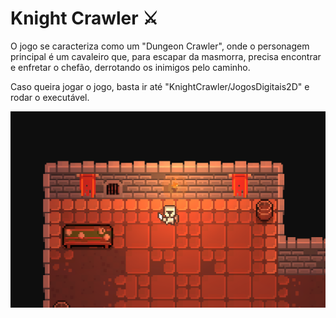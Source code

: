 # Knight Crawler ⚔
O jogo se caracteriza como um "Dungeon Crawler", onde o personagem principal é um cavaleiro que, para escapar da masmorra, precisa encontrar e enfretar o chefão, derrotando os inimigos pelo caminho.

Caso queira jogar o jogo, basta ir até "KnightCrawler/JogosDigitais2D" e rodar o executável.

<div align="center">
  <img src="https://github.com/thalissonjon/Jogos-Digitais-2D/blob/main/Jogo%202D/Assets/gitpic.png" alt="Imagem">
</div>


